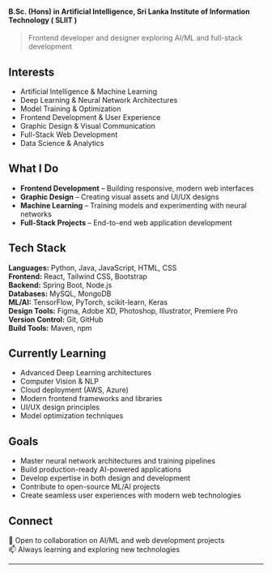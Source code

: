 #### B.Sc. (Hons) in Artificial Intelligence, Sri Lanka Institute of Information Technology ( SLIIT )
> Frontend developer and designer exploring AI/ML and full-stack development

## Interests

- Artificial Intelligence & Machine Learning  
- Deep Learning & Neural Network Architectures  
- Model Training & Optimization  
- Frontend Development & User Experience  
- Graphic Design & Visual Communication  
- Full-Stack Web Development  
- Data Science & Analytics

## What I Do

- **Frontend Development** – Building responsive, modern web interfaces  
- **Graphic Design** – Creating visual assets and UI/UX designs  
- **Machine Learning** – Training models and experimenting with neural networks  
- **Full-Stack Projects** – End-to-end web application development  

## Tech Stack

**Languages:** Python, Java, JavaScript, HTML, CSS  
**Frontend:** React, Tailwind CSS, Bootstrap  
**Backend:** Spring Boot, Node.js  
**Databases:** MySQL, MongoDB  
**ML/AI:** TensorFlow, PyTorch, scikit-learn, Keras  
**Design Tools:** Figma, Adobe XD, Photoshop, Illustrator, Premiere Pro  
**Version Control:** Git, GitHub  
**Build Tools:** Maven, npm

## Currently Learning

- Advanced Deep Learning architectures  
- Computer Vision & NLP  
- Cloud deployment (AWS, Azure)  
- Modern frontend frameworks and libraries  
- UI/UX design principles  
- Model optimization techniques

## Goals

- Master neural network architectures and training pipelines  
- Build production-ready AI-powered applications  
- Develop expertise in both design and development  
- Contribute to open-source ML/AI projects  
- Create seamless user experiences with modern web technologies

## Connect

💼 Open to collaboration on AI/ML and web development projects  
📫 Always learning and exploring new technologies

---
